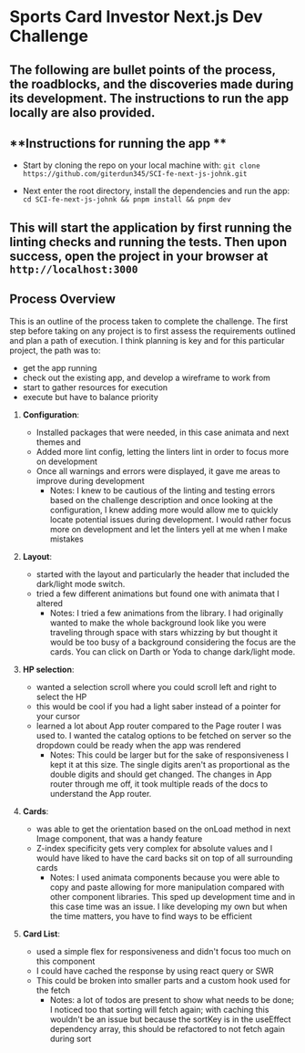 # **Sports Card Investor Next.js Dev Challenge**

The following are bullet points of the process, the roadblocks, and the discoveries made during its development. The instructions to run the app locally are also provided.
---

## **Instructions for running the app **
- Start by cloning the repo on your local machine with:
```git clone https://github.com/giterdun345/SCI-fe-next-js-johnk.git```

- Next enter the root directory, install the dependencies and run the app:
```cd SCI-fe-next-js-johnk && pnpm install && pnpm dev```

This will start the application by first running the linting checks and running the tests. Then upon success, open the project in your browser at 
```http://localhost:3000```
---

## **Process Overview**

This is an outline of the process taken to complete the challenge. The first step before taking on any project is to first assess
the requirements outlined and plan a path of execution. I think planning is key and for this particular project, the path was to:
- get the app running
- check out the existing app, and develop a wireframe to work from 
- start to gather resources for execution
- execute but have to balance priority 

1. **Configuration**:
   - Installed packages that were needed, in this case animata and next themes and  
   - Added more lint config, letting the linters lint in order to focus more on development
   - Once all warnings and errors were displayed, it gave me areas to improve during development 
     - Notes: I knew to be cautious of the linting and testing errors based on the challenge description and once looking at 
   the configuration, I knew adding more would allow me to quickly locate potential issues during development. I would rather 
   focus more on development and let the linters yell at me when I make mistakes

2. **Layout**:
   - started with the layout and particularly the header that included the dark/light mode switch.
   - tried a few different animations but found one with animata that I altered
     - Notes: I tried a few animations from the library. I had originally wanted to make the whole background look like you 
   were traveling through space with stars whizzing by but thought it would be too busy of a background considering the focus are the cards.
   You can click on Darth or Yoda to change dark/light mode.
   
3. **HP selection**:
   - wanted a selection scroll where you could scroll left and right to select the HP
   - this would be cool if you had a light saber instead of a pointer for your cursor
   - learned a lot about App router compared to the Page router I was used to. I wanted the catalog options to be fetched on server
   so the dropdown could be ready when the app was rendered
     - Notes: This could be larger but for the sake of responsiveness I kept it at this size. The single digits aren't as 
   proportional as the double digits and should get changed. The changes in App router through me off, it took multiple reads 
   of the docs to understand the App router.
   
4. **Cards**:
   - was able to get the orientation based on the onLoad method in next Image component, that was a handy feature
   - Z-index specificity gets very complex for absolute values and I would have liked to have the card backs sit on top 
   of all surrounding cards
     - Notes: I used animata components because you were able to copy and paste allowing for more manipulation compared with other
   component libraries. This sped up development time and in this case time was an issue. I like developing my own but when the
   time matters, you have to find ways to be efficient
5. **Card List**:
   - used a simple flex for responsiveness and didn't focus too much on this component
   - I could have cached the response by using react query or SWR
   - This could be broken into smaller parts and a custom hook used for the fetch
     - Notes: a lot of todos are present to show what needs to be done; I noticed too that sorting will fetch again; with caching this
wouldn't be an issue but because the sortKey is in the useEffect dependency array, this should be refactored to not fetch again during sort

 
